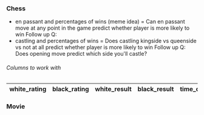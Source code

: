 ### Chess
- en passant and percentages of wins (meme idea)
    = Can en passant move at any point in the game predict whether player is more likely to win
    Follow up Q: 
- castling and percentages of wins
    = Does castling kingside vs queenside vs not at all predict whether player is more likely to win
    Follow up Q: Does opening move predict which side you'll castle?

###### Columns to work with
| white_rating | black_rating | white_result | black_result | time_class | time_control | rules | rated | fen | pgn
| - | - | - | - | - | - | - | - | - | - |

### Movie